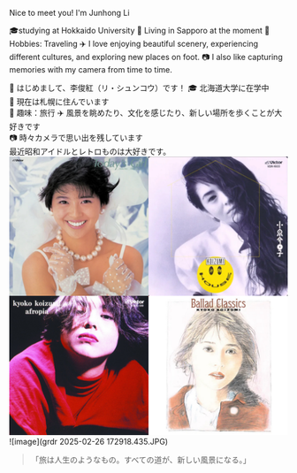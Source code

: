 Nice to meet you! I'm Junhong Li 

🎓studying at Hokkaido University
📍 Living in Sapporo at the moment
🌱 Hobbies: Traveling ✈️ I love enjoying beautiful scenery, experiencing different cultures, and exploring new places on foot.
📷 I also like capturing memories with my camera from time to time.

 👋 はじめまして、李俊紅（リ・シュンコウ）です！
🎓 北海道大学に在学中  
📍 現在は札幌に住んでいます  
🌱 趣味：旅行 ✈️ 風景を眺めたり、文化を感じたり、新しい場所を歩くことが大好きです  
📷 時々カメラで思い出を残しています  
最近昭和アイドルとレトロものは大好きです。
![image](IMG_3008.JPG)
![image](grdr 2025-02-26 172918.435.JPG)
> 「旅は人生のようなもの。すべての道が、新しい風景になる。」
